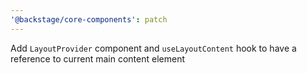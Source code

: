 ```yaml
---
'@backstage/core-components': patch
---
```


Add `LayoutProvider` component and `useLayoutContent` hook to have a reference to current main content element
